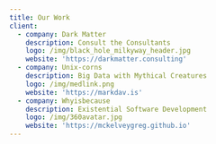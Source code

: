 ```yaml
---
title: Our Work
client:
  - company: Dark Matter
    description: Consult the Consultants
    logo: /img/black_hole_milkyway_header.jpg
    website: 'https://darkmatter.consulting'
  - company: Unix-corns
    description: Big Data with Mythical Creatures
    logo: /img/medlink.png
    website: 'https://markdav.is'
  - company: Whyisbecause
    description: Existential Software Development
    logo: /img/360avatar.jpg
    website: 'https://mckelveygreg.github.io'
---
```


